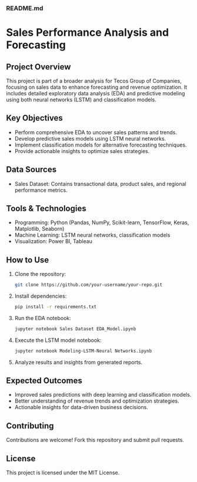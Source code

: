 ### **README.md**  


# Sales Performance Analysis and Forecasting  

##  Project Overview  
This project is part of a broader analysis for Tecos Group of Companies, focusing on sales data to enhance forecasting and revenue optimization. It includes detailed exploratory data analysis (EDA) and predictive modeling using both neural networks (LSTM) and classification models.  

##  Key Objectives  
- Perform comprehensive EDA to uncover sales patterns and trends.  
- Develop predictive sales models using LSTM neural networks.  
- Implement classification models for alternative forecasting techniques.  
- Provide actionable insights to optimize sales strategies.  

##  Data Sources  
- Sales Dataset: Contains transactional data, product sales, and regional performance metrics.  

##  Tools & Technologies  
- Programming: Python (Pandas, NumPy, Scikit-learn, TensorFlow, Keras, Matplotlib, Seaborn)  
- Machine Learning: LSTM neural networks, classification models  
- Visualization: Power BI, Tableau  

##  How to Use  
1. Clone the repository:  
   ```sh
   git clone https://github.com/your-username/your-repo.git
   ```  
2. Install dependencies:  
   ```sh
   pip install -r requirements.txt
   ```  
3. Run the EDA notebook:  
   ```sh
   jupyter notebook Sales Dataset EDA_Model.ipynb
   ```  
4. Execute the LSTM model notebook:  
   ```sh
   jupyter notebook Modeling-LSTM-Neural Networks.ipynb
   ```  
5. Analyze results and insights from generated reports.  

##  Expected Outcomes  
- Improved sales predictions with deep learning and classification models.  
- Better understanding of revenue trends and optimization strategies.  
- Actionable insights for data-driven business decisions.  

##  Contributing  
Contributions are welcome! Fork this repository and submit pull requests.  

##  License  
This project is licensed under the MIT License.  


